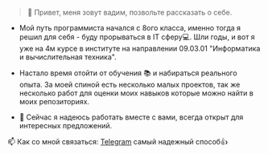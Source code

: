 >👋 Привет, меня зовут вадим, позвольте рассказать о себе.

+ Мой путь программиста начался с 8ого класса, именно тогда я решил для себя - буду прорываться в IT сферу💻.
 Шли годы, и вот я уже на 4м курсе в институте на направлении 09.03.01 "Информатика и вычислительная техника".
+ Настало время отойти от обучения 📚 и набираться реального опыта. За моей спиной есть несколько малых проектов, так же несколько работ для оценки моих навыков которые можно найти в моих репозиториях.

+ 🤝 Сейчас я надеюсь работать вместе с вами, всегда открыт для интересных предложений.

📫 Как со мной связаться: [Telegram](https://t.me/VadimVoroninR) самый надежный способ👍
